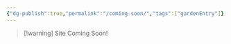 ```yaml
---
{"dg-publish":true,"permalink":"/coming-soon/","tags":["gardenEntry"]}
---
```




> [!warning] Site Coming Soon!